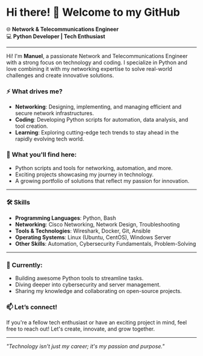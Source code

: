 # Hi there! 👋 Welcome to my GitHub

🌐 **Network & Telecommunications Engineer**  
💻 **Python Developer | Tech Enthusiast**  

---

Hi! I'm **Manuel**, a passionate Network and Telecommunications Engineer with a strong focus on technology and coding. I specialize in Python and love combining it with my networking expertise to solve real-world challenges and create innovative solutions.

### ⚡ What drives me?
- **Networking**: Designing, implementing, and managing efficient and secure network infrastructures.
- **Coding**: Developing Python scripts for automation, data analysis, and tool creation.
- **Learning**: Exploring cutting-edge tech trends to stay ahead in the rapidly evolving tech world.

### 📌 What you'll find here:
- Python scripts and tools for networking, automation, and more.
- Exciting projects showcasing my journey in technology.
- A growing portfolio of solutions that reflect my passion for innovation.

---

### 🛠️ Skills
- **Programming Languages**: Python, Bash  
- **Networking**: Cisco Networking, Network Design, Troubleshooting  
- **Tools & Technologies**: Wireshark, Docker, Git, Ansible  
- **Operating Systems**: Linux (Ubuntu, CentOS), Windows Server  
- **Other Skills**: Automation, Cybersecurity Fundamentals, Problem-Solving  

---

### 🌱 Currently:
- Building awesome Python tools to streamline tasks.
- Diving deeper into cybersecurity and server management.
- Sharing my knowledge and collaborating on open-source projects.

### 📫 Let’s connect!
If you're a fellow tech enthusiast or have an exciting project in mind, feel free to reach out! Let's create, innovate, and grow together.

---

_"Technology isn't just my career; it's my passion and purpose."_
